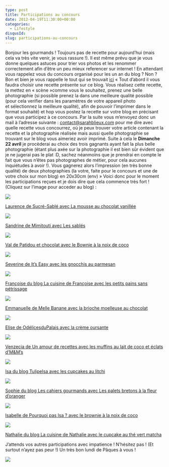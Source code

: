 ```yaml
---
type: post
title: Participations au concours
date: 2012-04-19T11:30:00+00:00
categories:
  - Lifestyle
disqusId:
slug: participations-au-concours
---
```


Bonjour les gourmands ! Toujours pas de recette pour aujourd’hui (mais cela va très vite venir, je vous rassure !). Il est même prévu que je vous donne quelques astuces pour trier vos photos et les renommer correctement afin d’être un peu mieux referencer sur internet ! En attendant vous rappelez vous du concours organisé pour les un an du blog ? Non ? Bon et bien je vous rappelle le tout qui se trouvait [ici](http://crokmou.blogspot.fr/2012/03/crokmou-souffle-sa-premiere-bougie.html) « Tout d’abord il vous faudra choisir une recette présente sur ce blog. Vous réalisez cette recette, la mettez en « scène »comme vous le souhaitez, prenez une belle photographie (si possible prenez la dans une meilleure qualité possible (pour cela verifier dans les paramètres de votre appareil photo et sélectionnez la meilleure qualité), afin de pouvoir l’imprimer dans le format souhaité) et hop vous postez la recette sur votre blog en précisant que vous participez à ce concours. Par la suite vous m’envoyez donc un mail à l’adresse suivante : contact@sarahblieux.com pour me dire avec quelle recette vous concourrez, où je peux trouver votre article contenant la recette et la photographie réalisée mais aussi quelle photographie se trouvant sur le blog vous aimeriez avoir imprimé. Suite à cela le **Dimanche 22 avril** je procèderai au choix des trois gagnants ayant fait la plus belle photographie (étant plus axée sur la photographie il est bien sûr évident que je ne jugerai pas le plat :D, sachez néanmoins que je prendrai en compte le fait que vous n’êtes pas photographes de métier, pour cela aucunes inquiétudes à avoir !). Vous gagnerez alors l’impression (en très bonne qualité) de deux photographies (la votre, faite pour le concours et une de votre choix sur mon blog) en 20x30cm (env) »    Voici donc pour le moment les participations reçues et je dois dire que cela commence très fort ! (Cliquez sur l’image pour acceder au blog) :

[![](http://2.bp.blogspot.com/-We3bbFfpqwI/T4KsKP7jpHI/AAAAAAAACC0/RJHHPUKDKbw/s400/12-8030.jpg)](http://www.blogger.com/goog_1974398675)

[Laurence de Sucré-Sablé avec La mousse au chocolat vanillée](http://sucre-sable.over-blog.com/article-mousse-au-chocolat-vanillee-102575738.html)

[![](http://4.bp.blogspot.com/-_95Uxshmk04/T4Ksyj_UiRI/AAAAAAAACC8/kTdmTRgfVuM/s400/Sandrine-3.JPG)](http://www.blogger.com/goog_1974398686)

[Sandrine de Mimitouti avec Les sablés](http://mimitouti.over-blog.com/article-ma-participation-au-concours-chez-sarah-102578724.html)

[![](http://3.bp.blogspot.com/-IWesHqfK2zw/T4RxDyQdo_I/AAAAAAAACE8/WaJrjOa8cWg/s320/2012-04-10+19.41.30.png)](http://www.blogger.com/goog_137544095)

[Val de Patidou et chocolat avec le Bownie à la noix de coco](http://patidouetchocolat.over-blog.com/article-brownie-a-la-noix-de-coco-sur-mousse-de-yaourt-103096730.html)

[![](http://2.bp.blogspot.com/-9GyrxncaqUk/T4mRBIyasMI/AAAAAAAACFs/vCdp5uyMvWI/s320/2012-04-14+16h38_44.png)](http://www.blogger.com/goog_489669073)

[Severine de It’s Easy avec les gnocchis au parmesan](http://easyseverine.blogspot.com/2012/04/gnocchis-au-parmesan.html)

[![](http://3.bp.blogspot.com/-jHUAGny7Ge4/T4qEsHDygLI/AAAAAAAACGA/l7EnYRAkESM/s320/4229283257.JPG)](http://www.blogger.com/goog_1726402715)

[Françoise du blog La cuisine de Françoise avec les petits pains sans pétrissage](http://www.lacuisinedefrancoise.be/archive/2012/04/14/petits-pains-sans-petrissage.html)

[![](http://4.bp.blogspot.com/-GhuxGrdTFCw/T4_rKjTdMKI/AAAAAAAACG4/aO3odl1XLt8/s320/2012-04-19+12.37.10.png)](http://www.blogger.com/goog_1975211197)

[Emmanuelle de Melle Banane avec la brioche moelleuse au chocolat](http://melbananecuisine.over-blog.com/article-brioche-moelleuse-au-chocolat-cro-k-mou-103676866.html)

[![](http://3.bp.blogspot.com/-W5bR4ZhFBLE/T5ERJqZJwEI/AAAAAAAACHA/sRlL1DBksac/s320/P4190087.JPG)](http://3.bp.blogspot.com/-W5bR4ZhFBLE/T5ERJqZJwEI/AAAAAAAACHA/sRlL1DBksac/s1600/P4190087.JPG)

[Elise de OdélicesduPalais avec la crème oursante](http://odelicesdupalais.canalblog.com/archives/2012/04/18/24056454.html)

[![](http://4.bp.blogspot.com/-W28SnmNpe0g/T5GI27dSOeI/AAAAAAAACHI/hEY7e2vsuVI/s320/200412.muffins_coco_m&ms.1.JPG)](http://4.bp.blogspot.com/-W28SnmNpe0g/T5GI27dSOeI/AAAAAAAACHI/hEY7e2vsuVI/s1600/200412.muffins_coco_m&ms.1.JPG)

[Venzecia de Un amour de recettes avec les muffins au lait de coco et éclats d’M&M’s](http://www.unamourderecettes.com/2012/04/muffins-lait-de-coco-et-eclats-dm.html)

[![](http://1.bp.blogspot.com/-ggpFXktfJ40/T5GqPRjK0uI/AAAAAAAACHQ/r0hiomfbD8E/s320/74953387_p.jpg)](http://www.blogger.com/goog_99434364)

[Isa du blog TulipeIsa avec les cupcakes au litchi](http://tulipeisa.canalblog.com/archives/2012/04/20/24063253.html)

[![](http://3.bp.blogspot.com/-cfhlg_eLIU8/T5G1_TBg4YI/AAAAAAAACHY/NB8nfeyrj-s/s320/P1000339+(1).JPG)](http://www.blogger.com/goog_1132682427)

[Sophie du blog Les cahiers gourmands avec Les palets bretons à la fleur d’oranger](http://cahiersgourmands.blogspot.com/2012/04/palets-bretons-la-fleur-doranger.html)

[![](http://4.bp.blogspot.com/-VzZGo_ZGZ14/T5J0vOqgqPI/AAAAAAAACHk/qDN2JjI7HRo/s320/brow-coco.jpeg)](http://www.blogger.com/goog_1308961979)

[Isabelle de Pourquoi pas Isa ? avec le brownie à la noix de coco](http://pourquoi-pas-isa.blogspot.com/2012/04/brownies-la-noix-de-coco.html)

[![](http://2.bp.blogspot.com/-rXinC5C5eB4/T5MVj9gJmnI/AAAAAAAACHw/aCDZ67OPf00/s320/cupcake_thé_vert_matcha.jpg)](http://www.blogger.com/goog_748280909)

[Nathalie du blog La cuisine de Nathalie avec le cupcake au thé vert matcha](http://www.lacuisinedenathalie.com/article-cupcakes-au-the-matcha-participation-au-concours-du-blog-cro-k-mou-103825370-comments.html#anchorComment)

  J’attends vos autres participations avec impatience ! N’hésitez pas ! (Et surtout n’ayez pas peur !) Un très bon lundi de Pâques à vous !

![](http://4.bp.blogspot.com/-2bLosyMFac4/TxhFg0sR2dI/AAAAAAAABec/Mzg1OnlXUmM/s1600/Signature+copie.jpg)

